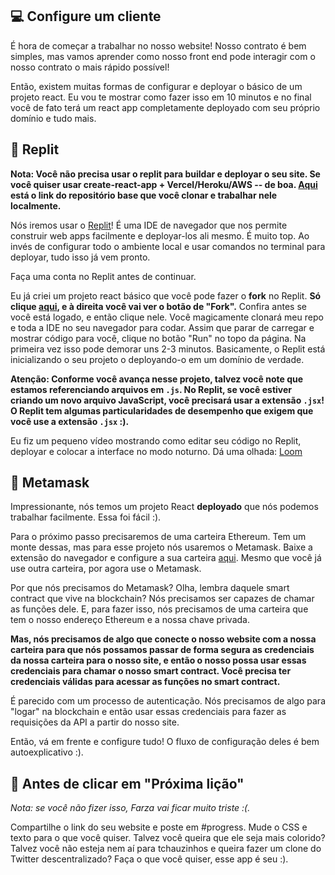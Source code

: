 💻 Configure um cliente
------------------

É hora de começar a trabalhar no nosso website! Nosso contrato é bem simples, mas vamos aprender como nosso front end pode interagir com o nosso contrato o mais rápido possível!

Então, existem muitas formas de configurar e deployar o básico de um projeto react. Eu vou te mostrar como fazer isso em 10 minutos e no final você de fato terá um react app completamente deployado com seu próprio domínio e tudo mais.

🤯 Replit
---------

**Nota: Você não precisa usar o replit para buildar e deployar o seu site. Se você quiser usar create-react-app + Vercel/Heroku/AWS -- de boa. [Aqui](https://github.com/buildspace/waveportal-starter-project) está o link do repositório base que você clonar e trabalhar nele localmente.**

Nós iremos usar o [Replit](https://replit.com/~)! É uma IDE de navegador que nos permite construir web apps facilmente e deployar-los ali mesmo. É muito top. Ao invés de configurar todo o ambiente local e usar comandos no terminal para deployar, tudo isso já vem pronto.

Faça uma conta no Replit antes de continuar.

Eu já criei um projeto react básico que você pode fazer o **fork** no Replit. **Só clique [aqui](https://replit.com/@adilanchian/waveportal-starter-project?v=1), e à direita você vai ver o botão de "Fork".** Confira antes se você está logado, e então clique nele. Você magicamente clonará meu repo e toda a IDE no seu navegador para codar. Assim que parar de carregar e mostrar código para você, clique no botão "Run" no topo da página. Na primeira vez isso pode demorar uns 2-3 minutos. Basicamente, o Replit está inicializando o seu projeto o deployando-o em um domínio de verdade.

**Atenção: Conforme você avança nesse projeto, talvez você note que estamos referenciando arquivos em `.js`. No Replit, se você estiver criando um novo arquivo JavaScript, você precisará usar a extensão `.jsx`! O Replit tem algumas particularidades de desempenho que exigem que você use a extensão `.jsx` :).**

Eu fiz um pequeno vídeo mostrando como editar seu código no Replit, deployar e colocar a interface no modo noturno. Dá uma olhada:
[Loom](https://www.loom.com/share/babd8d81b83b4af2a196d6ea656e379a)

🦊 Metamask
-----------

Impressionante, nós temos um projeto React **deployado** que nós podemos trabalhar facilmente. Essa foi fácil :).

Para o próximo passo precisaremos de uma carteira Ethereum. Tem um monte dessas, mas para esse projeto nós usaremos o Metamask. Baixe a extensão do navegador e configure a sua carteira [aqui](https://metamask.io/download.html). Mesmo que você já use outra carteira, por agora use o Metamask.

Por que nós precisamos do Metamask? Olha, lembra daquele smart contract que vive na blockchain? Nós precisamos ser capazes de chamar as funções dele. E, para fazer isso, nós precisamos de uma carteira que tem o nosso endereço Ethereum e a nossa chave privada.

**Mas, nós precisamos de algo que conecte o nosso website com a nossa carteira para que nós possamos passar de forma segura as credenciais da nossa carteira para o nosso site, e então o nosso possa usar essas credenciais para chamar o nosso smart contract. Você precisa ter credenciais válidas para acessar as funções no smart contract.**

É parecido com um processo de autenticação. Nós precisamos de algo para "logar" na blockchain e então usar essas credenciais para fazer as requisições da API a partir do nosso site.

Então, vá em frente e configure tudo! O fluxo de configuração deles é bem autoexplicativo :).


🚨 Antes de clicar em "Próxima lição"
-------------------------------------------

*Nota: se você não fizer isso, Farza vai ficar muito triste :(.*

Compartilhe o link do seu website e poste em #progress. Mude o CSS e texto para o que você quiser. Talvez você queira que ele seja mais colorido? Talvez você não esteja nem aí para tchauzinhos e queira fazer um clone do Twitter descentralizado? Faça o que você quiser, esse app é seu :).
